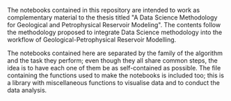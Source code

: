 The notebooks contained in this repository are intended to work as complementary material to the thesis titled "A Data Science Methodology for Geological and Petrophysical Reservoir Modeling". The contents follow the methodology proposed to integrate Data Science methodology into the workflow of Geological-Petrophysical Reservoir Modelling. 

The notebooks contained here are separated by the family of the algorithm and the task they perform; even though they all share common steps, the idea is to have each one of them be as self-contained as possible. The file containing the functions used to make the notebooks is included too; this is a library with miscellaneous functions to visualise data and to conduct the data analysis.
